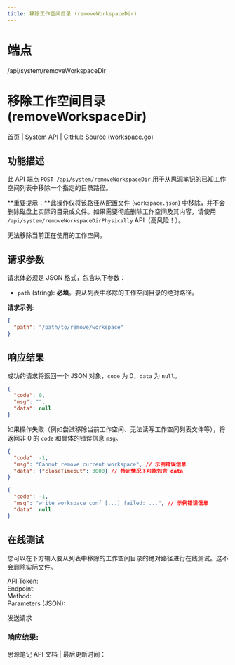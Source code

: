 ```yaml
---
title: 移除工作空间目录 (removeWorkspaceDir)
---
```

# 端点

/api/system/removeWorkspaceDir

# 移除工作空间目录 (removeWorkspaceDir)

[首页](../index.html) | [System API](index.html) | [GitHub Source (workspace.go)](https://github.com/siyuan-note/siyuan/blob/master/kernel/api/workspace.go#L130)

## 功能描述

此 API 端点 `POST /api/system/removeWorkspaceDir` 用于从思源笔记的已知工作空间列表中移除一个指定的目录路径。

**重要提示：**此操作仅将该路径从配置文件 (`workspace.json`) 中移除，并不会删除磁盘上实际的目录或文件。如果需要彻底删除工作空间及其内容，请使用 `/api/system/removeWorkspaceDirPhysically` API（高风险！）。

无法移除当前正在使用的工作空间。

## 请求参数

请求体必须是 JSON 格式，包含以下参数：

-   `path` (string): **必填**。要从列表中移除的工作空间目录的绝对路径。

**请求示例:**

```json
{
  "path": "/path/to/remove/workspace"
}
```

## 响应结果

成功的请求将返回一个 JSON 对象，`code` 为 0，`data` 为 `null`。

```json
{
  "code": 0,
  "msg": "",
  "data": null
}
```

如果操作失败（例如尝试移除当前工作空间、无法读写工作空间列表文件等），将返回非 0 的 `code` 和具体的错误信息 `msg`。

```json
{
  "code": -1,
  "msg": "Cannot remove current workspace", // 示例错误信息
  "data": {"closeTimeout": 3000} // 特定情况下可能包含 data
}
```

```json
{
  "code": -1,
  "msg": "write workspace conf [...] failed: ...", // 示例错误信息
  "data": null
}
```

## 在线测试

您可以在下方输入要从列表中移除的工作空间目录的绝对路径进行在线测试。这不会删除实际文件。

API Token:   
Endpoint:   
Method:   
Parameters (JSON):  
  
发送请求

### 响应结果:

思源笔记 API 文档 | 最后更新时间：

